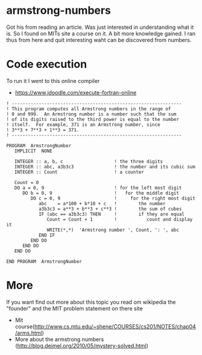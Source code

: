 # armstrong-numbers
Got his from reading an article. Was just interested in understanding what it is. So I found on MITs site a course on it. A bit more knowledge gained. I ran thus from here and quit interesting waht can be discovered from numbers. 

# Code execution

To run it I went to this online compiler

* https://www.jdoodle.com/execute-fortran-online

```
! ---------------------------------------------------------------
! This program computes all Armstrong numbers in the range of 
! 0 and 999.  An Armstrong number is a number such that the sum
! of its digits raised to the third power is equal to the number
! itself.  For example, 371 is an Armstrong number, since
! 3**3 + 7**3 + 1**3 = 371.
! ---------------------------------------------------------------

PROGRAM  ArmstrongNumber
   IMPLICIT  NONE

   INTEGER :: a, b, c                   ! the three digits
   INTEGER :: abc, a3b3c3               ! the number and its cubic sum
   INTEGER :: Count                     ! a counter

   Count = 0
   DO a = 0, 9                          ! for the left most digit
      DO b = 0, 9                       !   for the middle digit
         DO c = 0, 9                    !     for the right most digit
            abc    = a*100 + b*10 + c   !        the number
            a3b3c3 = a**3 + b**3 + c**3 !        the sum of cubes
            IF (abc == a3b3c3) THEN     !        if they are equal
               Count = Count + 1        !           count and display it
               WRITE(*,*)  'Armstrong number ', Count, ': ', abc
            END IF
         END DO
      END DO
   END DO

END PROGRAM  ArmstrongNumber
```
# More

If you want find out more about this topic you read om wikipedia the "founder" and the MIT problem statement on there site

* Mit course(http://www.cs.mtu.edu/~shene/COURSES/cs201/NOTES/chap04/arms.html)
* More about the armstrong numbers (http://blog.deimel.org/2010/05/mystery-solved.html)
